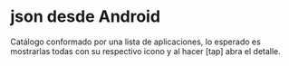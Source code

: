 # json desde Android 
Catálogo conformado por una lista de aplicaciones, lo esperado es mostrarlas todas con su respectivo icono y al hacer [tap] abra el detalle.
